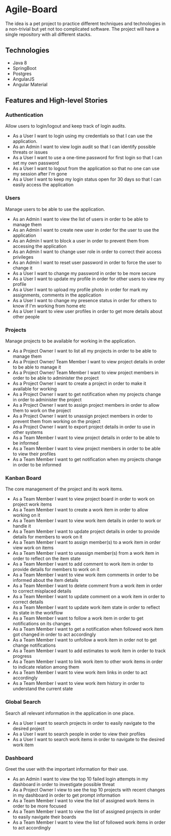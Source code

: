 # Agile-Board
The idea is a pet project to practice different techniques and technologies in a non-trivial but yet not too complicated software.
The project will have a single repository with all different stacks.

## Technologies
- Java 8 
- SpringBoot
- Postgres
- AngularJS
- Angular Material 

## Features and High-level Stories

### Authentication
Allow users to login/logout and keep track of login audits.

* As a User I want to login using my credentials so that I can use the application.
* As an Admin I want to view login audit so that I can identify possible threats or issues
* As a User I want to use a one-time password for first login so that I can set my own password
* As a User I want to logout from the application so that no one can use my session after I'm gone
* As a User I want to keep my login status open for 30 days so that I can easily access the application

### Users
Manage users to be able to use the application.

* As an Admin I want to view the list of users in order to be able to manage them
* As an Admin I want to create new user in order for the user to use the application
* As an Admin I want to block a user in order to prevent them from accessing the application
* As an Admin I want to change user role in order to correct their access privileges
* As an Admin I want to reset user password in order to force the user to change it
* As a User I want to change my password in order to be more secure
* As a User I want to update my profile in order for other users to view my profile
* As a User I want to upload my profile photo in order for mark my assignments, comments in the application
* As a User I want to change my presence status in order for others to know if I'm working from home etc
* As a User I want to view user profiles in order to get more details about other people

### Projects
Manage projects to be available for working in the application.

* As a Project Owner I want to list all my projects in order to be able to manage them
* As a Project Owner/ Team Member I want to view project details in order to be able to manage it
* As a Project Owner/ Team Member I want to view project members in order to be able to administer the project
* As a Project Owner I want to create a project in order to make it available for working
* As a Project Owner I want to get notification when my projects change in order to administer the project
* As a Project Owner I want to assign project members in order to allow them to work on the project
* As a Project Owner I want to unassign project members in order to prevent them from working on the project
* As a Project Owner I want to export project details in order to use in other systems
* As a Team Member I want to view project details in order to be able to be informed
* As a Team Member I want to view project members in order to be able to view their profiles
* As a Team Member I want to get notification when my projects change in order to be informed

### Kanban Board
The core management of the project and its work items.

* As a Team Member I want to view project board in order to work on project work items
* As a Team Member I want to create a work item in order to allow working on it
* As a Team Member I want to view work item details in order to work or handle it
* As a Team Member I want to update project details in order to provide details for members to work on it
* As a Team Member I want to assign member(s) to a work item in order view work on items
* As a Team Member I want to unassign member(s) from a work item in order to reflect on the item state
* As a Team Member I want to add comment to work item in order to provide details for members to work on it
* As a Team Member I want to view work item comments in order to be informed about the item details
* As a Team Member I want to delete comment from a work item in order to correct misplaced details
* As a Team Member I want to update comment on a work item in order to correct details
* As a Team Member I want to update work item state in order to reflect its state in the workflow
* As a Team Member I want to follow a work item in order to get notifications on its changes
* As a Team Member I want to get a notification when followed work item got changed in order to act accordingly
* As a Team Member I want to unfollow a work item in order not to get change notifications
* As a Team Member I want to add estimates to work item in order to track progress
* As a Team Member I want to link work item to other work items in order to indicate relation among them
* As a Team Member I want to view work item links in order to act accordingly
* As a Team Member I want to view work item history in order to understand the current state

### Global Search
Search all relevant information in the application in one place.

* As a User I want to search projects in order to easily navigate to the desired project
* As a User I want to search people in order to view their profiles
* As a User I want to search work items in order to navigate to the desired work item

### Dashboard
Greet the user with the important information for their use.

* As an Admin I want to view the top 10 failed login attempts in my dashboard in order to investigate possible threat
* As a Project Owner I view to see the top 10 projects with recent changes in my dashboard in order to get prompt information
* As a Team Member I want to view the list of assigned work items in order to be more focused
* As a Team Member I want to view the list of assigned projects in order to easily navigate their boards
* As a Team Member I want to view the list of followed work items in order to act accordingly

